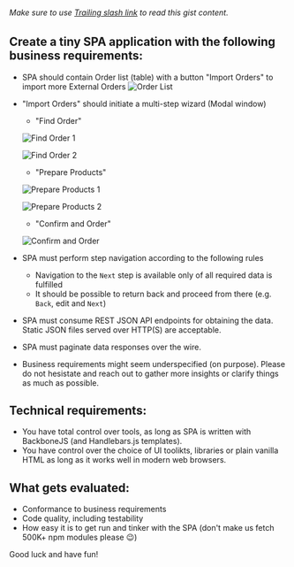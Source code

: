 ###### Make sure to use [Trailing slash link](/leonardinius/c97df5dc62ec1b4cea18bdf323b04af4/) to read this gist content.

## Create a tiny SPA application with the following business requirements:

* SPA should contain Order list (table) with a button "Import Orders" to import more External Orders
![Order List](raw/Order%2520List.png)
* "Import Orders" should initiate a multi-step wizard (Modal window)
  * "Find Order"

  ![Find Order 1](raw/Find%2520Order%25201.png)

  ![Find Order 2](raw/Find%2520Order%25202.png)

  * "Prepare Products"

  ![Prepare Products 1](raw/Prepare%2520Products%25201.png)

  ![Prepare Products 2](raw/Prepare%2520Products%25202.png)

  * "Confirm and Order"
  
  ![Confirm and Order](raw/Confirm%2520Order.png)

* SPA must perform step navigation according to the following rules
  * Navigation to the `Next` step is available only of all required data is fulfilled
  * It should be possible to return back and proceed from there (e.g. `Back`, edit and `Next`)
* SPA must consume REST JSON API endpoints for obtaining the data. 
  Static JSON files served over HTTP(S) are acceptable.  
* SPA must paginate data responses over the wire.
* Business requirements might seem underspecified (on purpose). Please do not hesistate and reach out to gather more insights or clarify things as much as possible.  

## Technical requirements:

* You have total control over tools, as long as SPA is written with BackboneJS (and Handlebars.js templates).
* You have control over the choice of UI toolikts, libraries or plain vanilla HTML as long as it works well in modern web browsers.

## What gets evaluated:

* Conformance to business requirements
* Code quality, including testability
* How easy it is to get run and tinker with the SPA (don't make us fetch 500K+ npm modules please 😉)

Good luck and have fun!
